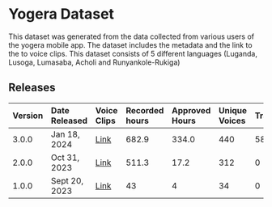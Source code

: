 # Yogera Dataset 
This dataset was generated from the data collected from various users of the yogera mobile app. The dataset includes the metadata and the link to the to voice clips.
This dataset consists of 5 different languages (Luganda, Lusoga, Lumasaba, Acholi and Runyankole-Rukiga)

## Releases

| Version             | Date Released  | Voice Clips   | Recorded hours | Approved Hours | Unique Voices | Transcribe | Reviewed  | 
| :--------------- |:---------------|:---------------| :---------------| :---------------| :---------------| :---------------| :---------------|
| 3.0.0 | Jan 18, 2024 | [Link](https://console.cloud.google.com/storage/browser/yogera_voice_clips/version_3.0.0?project=lacuna-321207&pageState=(%22StorageObjectListTable%22:(%22f%22:%22%255B%255D%22))&prefix=&forceOnObjectsSortingFiltering=false) | 682.9 | 334.0 | 440 | 58.0 | 53.4 |
| 2.0.0 | Oct 31, 2023 | [Link](https://console.cloud.google.com/storage/browser/yogera_voice_clips/version_2.0.0?project=lacuna-321207&pageState=(%22StorageObjectListTable%22:(%22f%22:%22%255B%255D%22))&prefix=&forceOnObjectsSortingFiltering=false) | 511.3 | 17.2 | 312 | 0 | 0 |
| 1.0.0 | Sept 20, 2023 | [Link](https://console.cloud.google.com/storage/browser/yogera_voice_clips/version_1.0.0?project=lacuna-321207&pageState=(%22StorageObjectListTable%22:(%22f%22:%22%255B%255D%22))&prefix=&forceOnObjectsSortingFiltering=false) | 43 | 4 | 34 | 0 | 0 |
